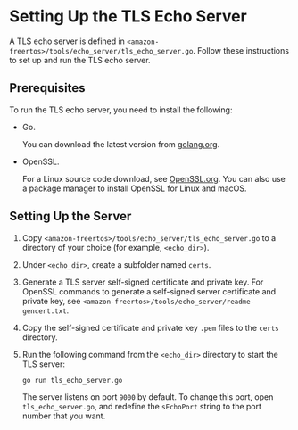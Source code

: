 # Setting Up the TLS Echo Server<a name="tls-echo-server"></a>

A TLS echo server is defined in `<amazon-freertos>/tools/echo_server/tls_echo_server.go`\. Follow these instructions to set up and run the TLS echo server\.

## Prerequisites<a name="tls-echo-server-prerequisites"></a>

To run the TLS echo server, you need to install the following:
+ Go\.

  You can download the latest version from [golang\.org](https://golang.org/dl/)\.
+ OpenSSL\.

  For a Linux source code download, see [OpenSSL\.org](https://www.openssl.org/source/)\. You can also use a package manager to install OpenSSL for Linux and macOS\.

## Setting Up the Server<a name="tls-echo-server-config"></a>

1. Copy `<amazon-freertos>/tools/echo_server/tls_echo_server.go` to a directory of your choice \(for example, `<echo_dir>`\)\.

1. Under `<echo_dir>`, create a subfolder named `certs`\.

1. Generate a TLS server self\-signed certificate and private key\. For OpenSSL commands to generate a self\-signed server certificate and private key, see `<amazon-freertos>/tools/echo_server/readme-gencert.txt`\.

1. Copy the self\-signed certificate and private key `.pem` files to the `certs` directory\.

1. Run the following command from the `<echo_dir>` directory to start the TLS server:

   ```
   go run tls_echo_server.go
   ```

   The server listens on port `9000` by default\. To change this port, open `tls_echo_server.go`, and redefine the `sEchoPort` string to the port number that you want\.